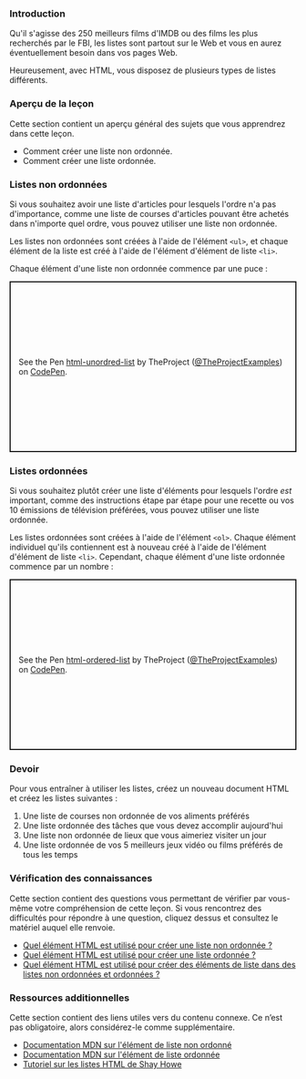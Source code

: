 ### Introduction

Qu'il s'agisse des 250 meilleurs films d'IMDB ou des films les plus recherchés par le FBI, les listes sont partout sur le Web et vous en aurez éventuellement besoin dans vos pages Web.

Heureusement, avec HTML, vous disposez de plusieurs types de listes différents.

### Aperçu de la leçon

Cette section contient un aperçu général des sujets que vous apprendrez dans cette leçon.

- Comment créer une liste non ordonnée.
- Comment créer une liste ordonnée.

### Listes non ordonnées

Si vous souhaitez avoir une liste d'articles pour lesquels l'ordre n'a pas d'importance, comme une liste de courses d'articles pouvant être achetés dans n'importe quel ordre, vous pouvez utiliser une liste non ordonnée.

Les listes non ordonnées sont créées à l'aide de l'élément `<ul>`, et <span id="li"></span>chaque élément de la liste est créé à l'aide de l'élément d'élément de liste `<li>`.

Chaque élément d'une liste non ordonnée commence par une puce :

<p class="codepen" data-height="300" data-theme-id="dark" data-default-tab="html,result" data-slug-hash="powjajd" data-user="TheProjectExamples" style="height: 300px; box-sizing: border-box; display: flex; align-items: center; justify-content: center; border: 2px solid; margin: 1em 0; padding: 1em;">
  <span>See the Pen <a href="https://codepen.io/TheProjectExamples/pen/powjajd">
  html-unordred-list</a> by TheProject (<a href="https://codepen.io/TheProjectExamples">@TheProjectExamples</a>)
  on <a href="https://codepen.io">CodePen</a>.</span>
</p>
<script async src="https://cpwebassets.codepen.io/assets/embed/ei.js"></script>

### Listes ordonnées

Si vous souhaitez plutôt créer une liste d'éléments pour lesquels l'ordre *est* important, comme des instructions étape par étape pour une recette ou vos 10 émissions de télévision préférées, vous pouvez utiliser une liste ordonnée.

Les listes ordonnées sont créées à l'aide de l'élément `<ol>`. Chaque élément individuel qu'ils contiennent est à nouveau créé à l'aide de l'élément d'élément de liste `<li>`. Cependant, chaque élément d'une liste ordonnée commence par un nombre :

<p class="codepen" data-height="300" data-theme-id="dark" data-default-tab="html,result" data-slug-hash="yLXYvYp" data-user="TheProjectExamples" style="height: 300px; box-sizing: border-box; display: flex; align-items: center; justify-content: center; border: 2px solid; margin: 1em 0; padding: 1em;">
  <span>See the Pen <a href="https://codepen.io/TheProjectExamples/pen/yLXYvYp">
  html-ordered-list</a> by TheProject (<a href="https://codepen.io/TheProjectExamples">@TheProjectExamples</a>)
  on <a href="https://codepen.io">CodePen</a>.</span>
</p>
<script async src="https://cpwebassets.codepen.io/assets/embed/ei.js"></script>

### Devoir

<div class="lesson-content__panel" markdown="1">
Pour vous entraîner à utiliser les listes, créez un nouveau document HTML et créez les listes suivantes :

1. Une liste de courses non ordonnée de vos aliments préférés
1. Une liste ordonnée des tâches que vous devez accomplir aujourd'hui
1. Une liste non ordonnée de lieux que vous aimeriez visiter un jour
1. Une liste ordonnée de vos 5 meilleurs jeux vidéo ou films préférés de tous les temps

</div>

### Vérification des connaissances

Cette section contient des questions vous permettant de vérifier par vous-même votre compréhension de cette leçon. Si vous rencontrez des difficultés pour répondre à une question, cliquez dessus et consultez le matériel auquel elle renvoie.

- [Quel élément HTML est utilisé pour créer une liste non ordonnée ?](#unordered-lists)
- [Quel élément HTML est utilisé pour créer une liste ordonnée ?](#ordered-lists)
- [Quel élément HTML est utilisé pour créer des éléments de liste dans des listes non ordonnées et ordonnées ?](#li)

### Ressources additionnelles

Cette section contient des liens utiles vers du contenu connexe. Ce n’est pas obligatoire, alors considérez-le comme supplémentaire.

- [Documentation MDN sur l'élément de liste non ordonné](https://developer.mozilla.org/en-US/docs/Web/HTML/Element/ul)
- [Documentation MDN sur l'élément de liste ordonnée](https://developer.mozilla.org/en-US/docs/Web/HTML/Element/ol)
- [Tutoriel sur les listes HTML de Shay Howe](https://learn.shayhowe.com/html-css/creating-lists/)

